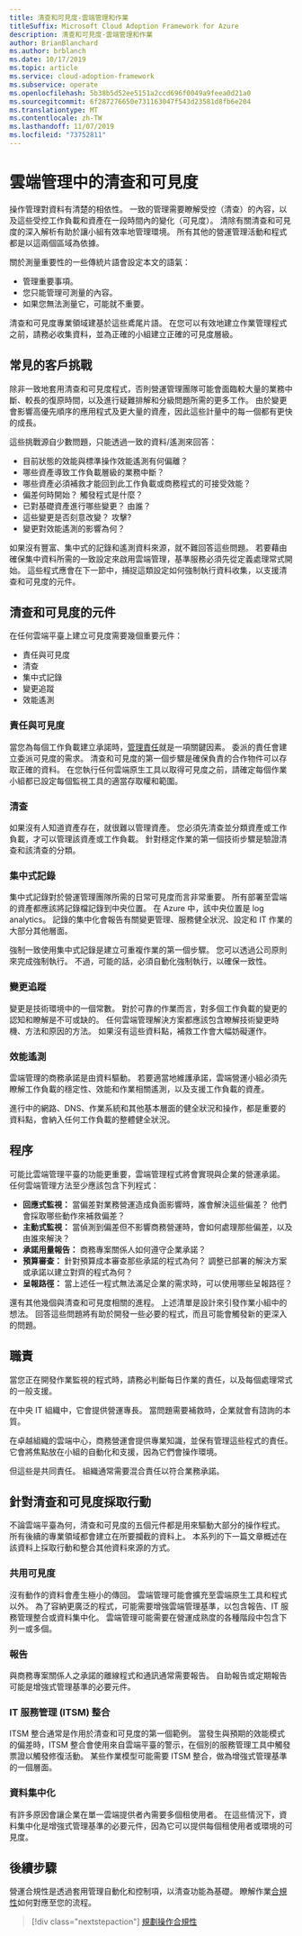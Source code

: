 ```yaml
---
title: 清查和可見度-雲端管理和作業
titleSuffix: Microsoft Cloud Adoption Framework for Azure
description: 清查和可見度-雲端管理和作業
author: BrianBlanchard
ms.author: brblanch
ms.date: 10/17/2019
ms.topic: article
ms.service: cloud-adoption-framework
ms.subservice: operate
ms.openlocfilehash: 5b38b5d52ee5151a2ccd696f0049a9feea0d21a0
ms.sourcegitcommit: 6f287276650e731163047f543d23581d8fb6e204
ms.translationtype: MT
ms.contentlocale: zh-TW
ms.lasthandoff: 11/07/2019
ms.locfileid: "73752811"
---
```

# <a name="inventory-and-visibility-in-cloud-management"></a>雲端管理中的清查和可見度

操作管理對資料有清楚的相依性。 一致的管理需要瞭解受控（清查）的內容，以及這些受控工作負載和資產在一段時間內的變化（可見度）。 清除有關清查和可見度的深入解析有助於讓小組有效率地管理環境。 所有其他的營運管理活動和程式都是以這兩個區域為依據。

關於測量重要性的一些傳統片語會設定本文的語氣：

- 管理重要事項。
- 您只能管理可測量的內容。
- 如果您無法測量它，可能就不重要。

清查和可見度專業領域建基於這些鳶尾片語。 在您可以有效地建立作業管理程式之前，請務必收集資料，並為正確的小組建立正確的可見度層級。

## <a name="common-customer-challenges"></a>常見的客戶挑戰

除非一致地套用清查和可見度程式，否則營運管理團隊可能會面臨較大量的業務中斷、較長的復原時間，以及進行疑難排解和分級問題所需的更多工作。 由於變更會影響高優先順序的應用程式及更大量的資產，因此這些計量中的每一個都有更快的成長。

這些挑戰源自少數問題，只能透過一致的資料/遙測來回答：

- 目前狀態的效能與標準操作效能遙測有何偏離？
- 哪些資產導致工作負載層級的業務中斷？
- 哪些資產必須補救才能回到此工作負載或商務程式的可接受效能？
- 偏差何時開始？ 觸發程式是什麼？
- 已對基礎資產進行哪些變更？ 由誰？
- 這些變更是否刻意改變？ 攻擊?
- 變更對效能遙測的影響為何？

如果沒有豐富、集中式的記錄和遙測資料來源，就不難回答這些問題。 若要藉由確保集中資料所需的一致設定來啟用雲端管理，基準服務必須先從定義處理常式開始。 這些程式應會在下一節中，捕捉這類設定如何強制執行資料收集，以支援清查和可見度的元件。

## <a name="components-of-inventory-and-visibility"></a>清查和可見度的元件

在任何雲端平臺上建立可見度需要幾個重要元件：

- 責任與可見度
- 清查
- 集中式記錄
- 變更追蹤
- 效能遙測

### <a name="responsibility-and-visibility"></a>責任與可見度

當您為每個工作負載建立承諾時，[管理責任](./commitment.md#management-responsibility)就是一項關鍵因素。 委派的責任會建立委派可見度的需求。 清查和可見度的第一個步驟是確保負責的合作物件可以存取正確的資料。 在您執行任何雲端原生工具以取得可見度之前，請確定每個作業小組都已設定每個監視工具的適當存取權和範圍。

### <a name="inventory"></a>清查

如果沒有人知道資產存在，就很難以管理資產。 您必須先清查並分類資產或工作負載，才可以管理該資產或工作負載。 針對穩定作業的第一個技術步驟是驗證清查和該清查的分類。

### <a name="central-logging"></a>集中式記錄

集中式記錄對於營運管理團隊所需的日常可見度而言非常重要。 所有部署至雲端的資產都應該將記錄檔記錄到中央位置。 在 Azure 中，該中央位置是 log analytics。 記錄的集中化會報告有關變更管理、服務健全狀況、設定和 IT 作業的大部分其他層面。

強制一致使用集中式記錄是建立可重複作業的第一個步驟。 您可以透過公司原則來完成強制執行。 不過，可能的話，必須自動化強制執行，以確保一致性。

### <a name="change-tracking"></a>變更追蹤

變更是技術環境中的一個常數。 對於可靠的作業而言，對多個工作負載的變更的認知和瞭解是不可或缺的。 任何雲端管理解決方案都應該包含瞭解技術變更時機、方法和原因的方法。 如果沒有這些資料點，補救工作會大幅妨礙運作。

### <a name="performance-telemetry"></a>效能遙測

雲端管理的商務承諾是由資料驅動。 若要適當地維護承諾，雲端營運小組必須先瞭解工作負載的穩定性、效能和作業相關遙測，以及支援工作負載的資產。

進行中的網路、DNS、作業系統和其他基本層面的健全狀況和操作，都是重要的資料點，會納入任何工作負載的整體健全狀況。

## <a name="processes"></a>程序

可能比雲端管理平臺的功能更重要，雲端管理程式將會實現與企業的營運承諾。 任何雲端管理方法至少應該包含下列程式：

- **回應式監視：** 當偏差對業務營運造成負面影響時，誰會解決這些偏差？ 他們會採取哪些動作來補救偏差？
- **主動式監視：** 當偵測到偏差但不影響商務營運時，會如何處理那些偏差，以及由誰來解決？
- **承諾用量報告：** 商務專案關係人如何遵守企業承諾？
- **預算審查：** 針對預算成本審查那些承諾的程式為何？ 調整已部署的解決方案或承諾以建立對齊的程式為何？
- **呈報路徑：** 當上述任一程式無法滿足企業的需求時，可以使用哪些呈報路徑？

還有其他幾個與清查和可見度相關的進程。 上述清單是設計來引發作業小組中的想法。 回答這些問題將有助於開發一些必要的程式，而且可能會觸發新的更深入的問題。

## <a name="responsibilities"></a>職責

當您正在開發作業監視的程式時，請務必判斷每日作業的責任，以及每個處理常式的一般支援。

在中央 IT 組織中，它會提供營運專長。 當問題需要補救時，企業就會有諮詢的本質。

在卓越組織的雲端中心，商務營運會提供專業知識，並保有管理這些程式的責任。 它會將焦點放在小組的自動化和支援，因為它們會操作環境。

但這些是共同責任。 組織通常需要混合責任以符合業務承諾。

## <a name="act-on-inventory-and-visibility"></a>針對清查和可見度採取行動

不論雲端平臺為何，清查和可見度的五個元件都是用來驅動大部分的操作程式。 所有後續的專業領域都會建立在所要攔截的資料上。 本系列的下一篇文章概述在該資料上採取行動和整合其他資料來源的方式。

### <a name="share-visibility"></a>共用可見度

沒有動作的資料會產生極小的傳回。 雲端管理可能會擴充至雲端原生工具和程式以外。 為了容納更廣泛的程式，可能需要增強雲端管理基準，以包含報告、IT 服務管理整合或資料集中化。 雲端管理可能需要在營運成熟度的各種階段中包含下列一或多個。

### <a name="report"></a>報告

與商務專案關係人之承諾的離線程式和通訊通常需要報告。 自助報告或定期報告可能是增強式管理基準的必要元件。

### <a name="it-service-management-itsm-integration"></a>IT 服務管理 (ITSM) 整合

ITSM 整合通常是作用於清查和可見度的第一個範例。 當發生與預期的效能模式的偏差時，ITSM 整合會使用來自雲端平臺的警示，在個別的服務管理工具中觸發票證以觸發修復活動。 某些作業模型可能需要 ITSM 整合，做為增強式管理基準的一個層面。

### <a name="data-centralization"></a>資料集中化

有許多原因會讓企業在單一雲端提供者內需要多個租使用者。 在這些情況下，資料集中化是增強式管理基準的必要元件，因為它可以提供每個租使用者或環境的可見度。

## <a name="next-steps"></a>後續步驟

營運合規性是透過套用管理自動化和控制項，以清查功能為基礎。 瞭解作業[合規性](./operational-compliance.md)如何對應至您的流程。

> [!div class="nextstepaction"]
> [規劃操作合規性](./operational-compliance.md)
